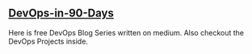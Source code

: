 ## [DevOps-in-90-Days](https://medium.com/devsecops-community/devopsin90days/home)
Here is free DevOps Blog Series written on medium. Also checkout the DevOps Projects inside. 
